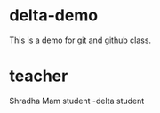 # delta-demo
This is  a demo for git and github class.
# teacher 
Shradha Mam
student -delta student 